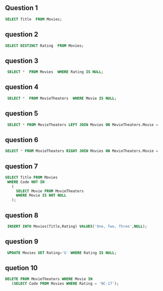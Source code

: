 ## Question 1
```sql
SELECT Title  FROM Movies; 
 ```

## question 2
```sql
SELECT DISTINCT Rating  FROM Movies; 
 ``` 

## question 3
```sql
 SELECT *  FROM Movies  WHERE Rating IS NULL; 
 ```

## question 4
```sql
 SELECT *  FROM MovieTheaters  WHERE Movie IS NULL; 
``` 

## question 5
```sql
 SELECT * FROM MovieTheaters LEFT JOIN Movies ON MovieTheaters.Movie = Movies.Code; 
 ```

## question 6
```sql 
SELECT * FROM MovieTheaters RIGHT JOIN Movies ON MovieTheaters.Movie = Movies.Code; 
 ```

## question 7 
```sql 
SELECT Title FROM Movies 
 WHERE Code NOT IN 
   ( 
     SELECT Movie FROM MovieTheaters 
     WHERE Movie IS NOT NULL 
   ); 
 ```
 


## question 8
```sql
 INSERT INTO Movies(Title,Rating) VALUES('One, Two, Three',NULL);
```

## question 9
```sql
 UPDATE Movies SET Rating='G' WHERE Rating IS NULL;
 ``` 
## quetion 10
```sql
DELETE FROM MovieTheaters WHERE Movie IN 
   (SELECT Code FROM Movies WHERE Rating = 'NC-17');
   ```